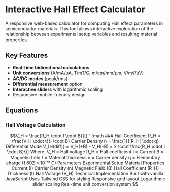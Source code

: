 # Interactive Hall Effect Calculator

A responsive web-based calculator for computing Hall effect parameters in semiconductor materials. This tool allows interactive exploration of the relationship between experimental setup variables and resulting material properties.

## Key Features
- **Real-time bidirectional calculations**
- **Unit conversions** (A/mA/µA, T/mT/G, m/cm/mm/µm, V/mV/µV)
- **AC/DC modes** (peak/rms)
- **Differential measurement** option
- **Interactive sliders** with logarithmic scaling
- Responsive mobile-friendly design

## Equations

### Hall Voltage Calculation
```math
V_H = \frac{R_H \cdot I \cdot B}{t}

```math

### Hall Coefficient
R_H = \frac{V_H \cdot t}{I \cdot B}

Carrier Density
n = \frac{1}{|R_H| \cdot q}

Differential Mode
V_{H(diff)} = V_H(+B) - V_H(-B) = 2 \cdot \frac{R_H \cdot I \cdot B}{t}

Where:

V_H = Hall voltage

R_H = Hall coefficient

I = Current

B = Magnetic field

t = Material thickness

n = Carrier density

q = Elementary charge (1.602 × 10⁻¹⁹ C)

Parameters
Experimental Setup	Material Properties
Current (I)	Carrier Density (n)
Magnetic Field (B)	Hall Coefficient (R_H)
Thickness (t)	
Hall Voltage (V_H)	
Technical Implementation
Built with vanilla JavaScript

Uses Tailwind CSS for styling

Responsive grid layout

Logarithmic slider scaling

Real-time unit conversion system



